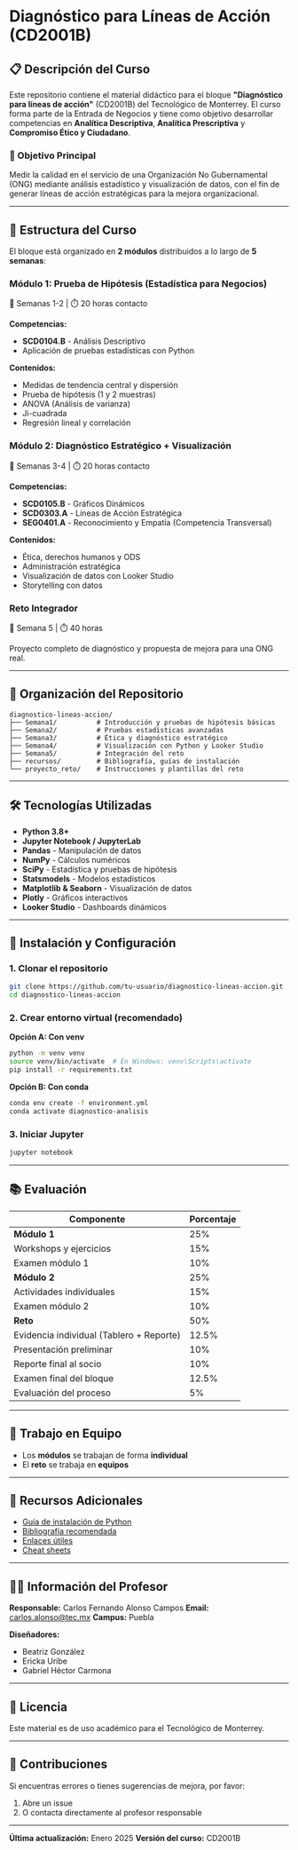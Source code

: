 # Diagnóstico para Líneas de Acción (CD2001B)

## 📋 Descripción del Curso

Este repositorio contiene el material didáctico para el bloque **"Diagnóstico para líneas de acción"** (CD2001B) del Tecnológico de Monterrey. El curso forma parte de la Entrada de Negocios y tiene como objetivo desarrollar competencias en **Analítica Descriptiva**, **Analítica Prescriptiva** y **Compromiso Ético y Ciudadano**.

### 🎯 Objetivo Principal

Medir la calidad en el servicio de una Organización No Gubernamental (ONG) mediante análisis estadístico y visualización de datos, con el fin de generar líneas de acción estratégicas para la mejora organizacional.

---

## 🧩 Estructura del Curso

El bloque está organizado en **2 módulos** distribuidos a lo largo de **5 semanas**:

### **Módulo 1: Prueba de Hipótesis (Estadística para Negocios)**
📅 Semanas 1-2 | ⏱️ 20 horas contacto

**Competencias:**
- **SCD0104.B** - Análisis Descriptivo
- Aplicación de pruebas estadísticas con Python

**Contenidos:**
- Medidas de tendencia central y dispersión
- Prueba de hipótesis (1 y 2 muestras)
- ANOVA (Análisis de varianza)
- Ji-cuadrada
- Regresión lineal y correlación

### **Módulo 2: Diagnóstico Estratégico + Visualización**
📅 Semanas 3-4 | ⏱️ 20 horas contacto

**Competencias:**
- **SCD0105.B** - Gráficos Dinámicos
- **SCD0303.A** - Líneas de Acción Estratégica
- **SEG0401.A** - Reconocimiento y Empatía (Competencia Transversal)

**Contenidos:**
- Ética, derechos humanos y ODS
- Administración estratégica
- Visualización de datos con Looker Studio
- Storytelling con datos

### **Reto Integrador**
📅 Semana 5 | ⏱️ 40 horas

Proyecto completo de diagnóstico y propuesta de mejora para una ONG real.

---

## 📁 Organización del Repositorio

```
diagnostico-lineas-accion/
├── Semana1/          # Introducción y pruebas de hipótesis básicas
├── Semana2/          # Pruebas estadísticas avanzadas
├── Semana3/          # Ética y diagnóstico estratégico
├── Semana4/          # Visualización con Python y Looker Studio
├── Semana5/          # Integración del reto
├── recursos/         # Bibliografía, guías de instalación
└── proyecto_reto/    # Instrucciones y plantillas del reto
```

---

## 🛠️ Tecnologías Utilizadas

- **Python 3.8+**
- **Jupyter Notebook / JupyterLab**
- **Pandas** - Manipulación de datos
- **NumPy** - Cálculos numéricos
- **SciPy** - Estadística y pruebas de hipótesis
- **Statsmodels** - Modelos estadísticos
- **Matplotlib & Seaborn** - Visualización de datos
- **Plotly** - Gráficos interactivos
- **Looker Studio** - Dashboards dinámicos

---

## 🚀 Instalación y Configuración

### 1. Clonar el repositorio

```bash
git clone https://github.com/tu-usuario/diagnostico-lineas-accion.git
cd diagnostico-lineas-accion
```

### 2. Crear entorno virtual (recomendado)

**Opción A: Con venv**
```bash
python -m venv venv
source venv/bin/activate  # En Windows: venv\Scripts\activate
pip install -r requirements.txt
```

**Opción B: Con conda**
```bash
conda env create -f environment.yml
conda activate diagnostico-analisis
```

### 3. Iniciar Jupyter

```bash
jupyter notebook
```

---

## 📚 Evaluación

| Componente | Porcentaje |
|-----------|-----------|
| **Módulo 1** | 25% |
| Workshops y ejercicios | 15% |
| Examen módulo 1 | 10% |
| **Módulo 2** | 25% |
| Actividades individuales | 15% |
| Examen módulo 2 | 10% |
| **Reto** | 50% |
| Evidencia individual (Tablero + Reporte) | 12.5% |
| Presentación preliminar | 10% |
| Reporte final al socio | 10% |
| Examen final del bloque | 12.5% |
| Evaluación del proceso | 5% |

---

## 👥 Trabajo en Equipo

- Los **módulos** se trabajan de forma **individual**
- El **reto** se trabaja en **equipos**

---

## 📖 Recursos Adicionales

- [Guía de instalación de Python](recursos/instalacion_python_jupyter.md)
- [Bibliografía recomendada](recursos/bibliografia.md)
- [Enlaces útiles](recursos/enlaces_utiles.md)
- [Cheat sheets](recursos/)

---

## 👨‍🏫 Información del Profesor

**Responsable:** Carlos Fernando Alonso Campos
**Email:** carlos.alonso@tec.mx
**Campus:** Puebla

**Diseñadores:**
- Beatriz González
- Ericka Uribe
- Gabriel Héctor Carmona

---

## 📝 Licencia

Este material es de uso académico para el Tecnológico de Monterrey.

---

## 🤝 Contribuciones

Si encuentras errores o tienes sugerencias de mejora, por favor:
1. Abre un issue
2. O contacta directamente al profesor responsable

---

**Última actualización:** Enero 2025
**Versión del curso:** CD2001B

